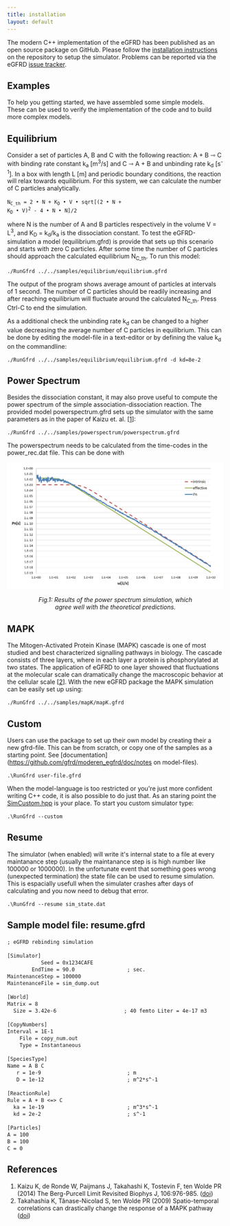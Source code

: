 ```yaml
---
title: installation
layout: default
---
```


The modern C++ implementation of the eGFRD has been published as an open source package on GitHub. Please follow the [installation instructions]({{site.github_install_instructions}}) on the repository to setup the simulator. Problems can be reported via the eGFRD [issue tracker]({{site.github_issue_tracker}}).

## Examples
To help you getting started, we have assembled some simple models. These can be used to verify the implementation of the code and to build more complex models.

## Equilibrium
Consider a set of particles A, B and C with the following reaction: A + B ⇾ C with binding rate constant k<sub>a</sub> [m<sup>3</sup>/s] and C ⇾ A + B and unbinding rate k<sub>d</sub> [s<sup>-1</sup>]. In a box with length L [m] and periodic boundary conditions, the reaction will relax towards equilibrium. For this system, we can calculate the number of C particles analytically.

<code>N<sub>C_th</sub> = 2 &bull; N + K<sub>D</sub> &bull; V &bull; sqrt[(2 &bull; N + K<sub>D</sub> &bull; V)<sup>2</sup> - 4 &bull; N &bull; N]/2</code>

where N is the number of A and B particles respectively in the volume V = L<sup>3</sup>, and K<sub>D</sub> = k<sub>d</sub>/k<sub>a</sub> is the dissociation constant. To test the eGFRD-simulation a model (equilibrium.gfrd) is provide that sets up this scenario and starts with zero C particles. After some time the number of C particles should approach the calculated equilibrium N<sub>C_th</sub>. To run this model:

```
./RunGfrd ../../samples/equilibrium/equilibrium.gfrd
```

The output of the program shows average amount of particles at intervals of 1 second. The number of C particles should be readily increasing and after reaching equilibrium will fluctuate around the calculated N<sub>C_th</sub>. Press Ctrl-C to end the simulation.

As a additional check the unbinding rate k<sub>d</sub> can be changed to a higher value decreasing the average number of C particles in equilibrium. This can be done by editing the model-file in a text-editor or by defining the value k<sub>d</sub> on the commandline:

```
./RunGfrd ../../samples/equilibrium/equilibrium.gfrd -d kd=8e-2
```



## Power Spectrum
Besides the dissociation constant, it may also prove useful to compute the power spectrum of the simple association-dissociation reaction. The provided model powerspectrum.gfrd sets up the simulator with the same parameters as in the paper of Kaizu et. al. \[[1](#references)\]:

```
./RunGfrd ../../samples/powerspectrum/powerspectrum.gfrd
```

The powerspectrum needs to be calculated from the time-codes in the power_rec.dat file. This can be done with <TODO>


<p align="center"><img src="includes/images/powerspectrum.jpg" alt="Power spectrum results"/></p>
<div style="margin:auto;width:75%;text-align:center;font-style:italic">
Fig.1: Results of the power spectrum simulation, which agree well with the theoretical predictions.
</div>

## MAPK
The Mitogen-Activated Protein Kinase (MAPK) cascade is one of most studied and best characterized signalling pathways in biology. The cascade consists of three layers, where in each layer a protein is phosphorylated at two states. The application of eGFRD to one layer showed that fluctuations at the molecular scale can dramatically change the macroscopic behavior at the cellular scale \[[2](#references)\]. With the new eGFRD package the MAPK simulation can be easily set up using:
```
./RunGfrd ../../samples/mapK/mapK.gfrd
```

## Custom
Users can use the package to set up their own model by creating their a new gfrd-file. This can be from scratch, or copy one of the samples as a starting point. See [documentation](https://github.com/gfrd/moderen_egfrd/doc/notes on model-files).

```
.\RunGfrd user-file.gfrd
```

When the model-language is too restricted or you're just more confident writing C++ code, it is also possible to do just that. As an staring point the [SimCustom.hpp](https://github.com/gfrd/moderen_egfrd/src/RunGfrd/SimCustom.hpp) is your place. To start you custom simulator type:

```
.\RunGfrd --custom
```



## Resume

The simulator (when enabled) will write it's internal state to a file at every maintanance step (usually the maintanance step is is high number like 100000 or 1000000). In the unfortunate event that something goes wrong (unexpected termination) the state file can be used to resume simulation. This is espacially usefull when the simulater crashes after days of calculating and you now need to debug that error. 

```
.\RunGfrd --resume sim_state.dat
```





## Sample model file: resume.gfrd


```
; eGFRD rebinding simulation

[Simulator]
           Seed = 0x1234CAFE
        EndTime = 90.0                 ; sec.
MaintenanceStep = 100000
MaintenanceFile = sim_dump.out

[World]
Matrix = 8
  Size = 3.42e-6                      ; 40 femto Liter = 4e-17 m3

[CopyNumbers]
Interval = 1E-1
    File = copy_num.out
    Type = Instantaneous

[SpeciesType]
Name = A B C
   r = 1e-9                            ; m
   D = 1e-12                           ; m^2*s^-1

[ReactionRule]
Rule = A + B <=> C
  ka = 1e-19                           ; m^3*s^-1
  kd = 2e-2                            ; s^-1

[Particles]
A = 100
B = 100
C = 0
```

## References
1. Kaizu K, de Ronde W, Paijmans J, Takahashi K, Tostevin F, ten Wolde PR (2014) The Berg-Purcell Limit Revisited Biophys J, 106:976-985. ([doi](https://dx.doi.org/10.1016/j.bpj.2013.12.030))
2. Takahashia K, Tănase-Nicolad S, ten Wolde PR (2009) Spatio-temporal correlations can drastically change the response of a MAPK pathway ([doi](https://dx.doi.org/10.1073/pnas.0906885107))
